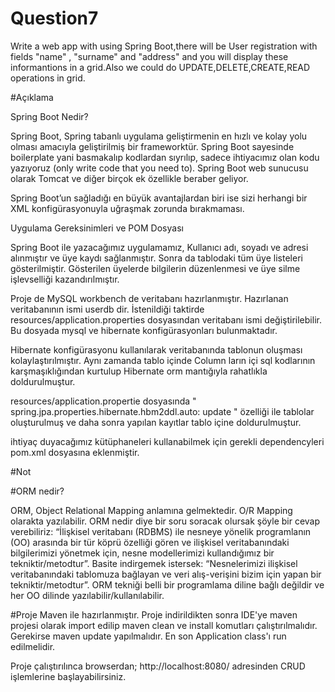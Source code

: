 # Question7

Write a web app with using Spring Boot,there will be User registration with fields "name" , "surname" and "address" and you will display these informantions in a grid.Also we could do UPDATE,DELETE,CREATE,READ operations in grid.

#Açıklama 

Spring Boot Nedir?

Spring Boot, Spring tabanlı uygulama geliştirmenin en hızlı ve kolay yolu olması amacıyla geliştirilmiş bir frameworktür. Spring Boot sayesinde boilerplate yani basmakalıp kodlardan sıyrılıp, sadece ihtiyacımız olan kodu yazıyoruz (only write code that you need to). Spring Boot web sunucusu olarak Tomcat ve diğer birçok ek  özellikle beraber geliyor.

Spring Boot’un sağladığı en büyük avantajlardan biri ise sizi herhangi bir XML konfigürasyonuyla uğraşmak zorunda bırakmaması.

Uygulama Gereksinimleri ve POM Dosyası

Spring Boot ile yazacağımız uygulamamız,
Kullanıcı adı, soyadı ve adresi alınmıştır ve üye kaydı sağlanmıştır. Sonra da tablodaki tüm üye listeleri gösterilmiştir. Gösterilen üyelerde bilgilerin düzenlenmesi ve üye silme işlevselliği kazandırılmıştır.

Proje de MySQL workbench de veritabanı hazırlanmıştır. Hazırlanan veritabanının ismi userdb dir. İstenildiği taktirde resources/application.properties dosyasından veritabanı ismi değiştirilebilir. Bu dosyada mysql ve hibernate konfigürasyonları bulunmaktadır. 

Hibernate konfigürasyonu kullanılarak veritabanında tablonun oluşması kolaylaştırılmıştır. Aynı zamanda tablo içinde Column ların içi sql kodlarının karşmaşıklığından kurtulup Hibernate orm mantığıyla rahatlıkla doldurulmuştur.

resources/application.propertie dosyasında " spring.jpa.properties.hibernate.hbm2ddl.auto: update " özelliği ile tablolar oluşturulmuş ve daha sonra yapılan kayıtlar tablo içine doldurulmuştur.

ihtiyaç duyacağımız kütüphaneleri kullanabilmek için gerekli dependencyleri pom.xml dosyasına eklenmiştir.


#Not

#ORM nedir?

ORM, Object Relational Mapping anlamına gelmektedir.  O/R Mapping olarakta yazılabilir.  ORM nedir diye bir soru soracak olursak şöyle bir cevap verebiliriz: “İlişkisel veritabanı (RDBMS) ile nesneye yönelik programlanın (OO) arasında bir tür köprü özelliği gören ve ilişkisel veritabanındaki bilgilerimizi yönetmek için, nesne modellerimizi kullandığımız bir tekniktir/metodtur”. Basite indirgemek istersek: “Nesnelerimizi ilişkisel veritabanındaki tablomuza bağlayan ve veri alış-verişini bizim için yapan bir tekniktir/metodtur”. ORM tekniği belli bir programlama diline bağlı değildir ve her OO dilinde yazılabilir/kullanılabilir.

#Proje Maven ile hazırlanmıştır.
Proje indirildikten sonra IDE'ye maven projesi olarak import edilip maven clean ve install komutları çalıştırılmalıdır. Gerekirse maven update yapılmalıdır. En son Application class'ı run edilmelidir.

Proje çalıştırılınca browserdan; 
http://localhost:8080/  adresinden CRUD işlemlerine başlayabilirsiniz.


